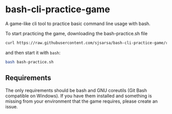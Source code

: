 # bash-cli-practice-game
A game-like cli tool to practice basic command line usage with bash.

To start practicing the game, downloading the bash-practice.sh file

```sh
curl https://raw.githubusercontent.com/sjsarsa/bash-cli-practice-game/refs/heads/main/bash-practice.sh -o bash-practice.sh
```

and then start it with `bash`:

```sh
bash bash-practice.sh
```

## Requirements

The only requirements should be bash and GNU coreutils (Git Bash compatible on Windows). If you have them installed and something is missing from your environment that the game requires, please create an issue.
